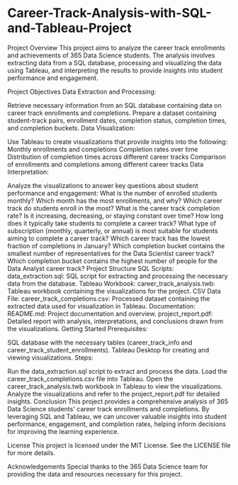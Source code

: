 # Career-Track-Analysis-with-SQL-and-Tableau-Project
Project Overview
This project aims to analyze the career track enrollments and achievements of 365 Data Science students. The analysis involves extracting data from a SQL database, processing and visualizing the data using Tableau, and interpreting the results to provide insights into student performance and engagement.

Project Objectives
Data Extraction and Processing:

Retrieve necessary information from an SQL database containing data on career track enrollments and completions.
Prepare a dataset containing student-track pairs, enrollment dates, completion status, completion times, and completion buckets.
Data Visualization:

Use Tableau to create visualizations that provide insights into the following:
Monthly enrollments and completions
Completion rates over time
Distribution of completion times across different career tracks
Comparison of enrollments and completions among different career tracks
Data Interpretation:

Analyze the visualizations to answer key questions about student performance and engagement:
What is the number of enrolled students monthly? Which month has the most enrollments, and why?
Which career track do students enroll in the most?
What is the career track completion rate? Is it increasing, decreasing, or staying constant over time?
How long does it typically take students to complete a career track? What type of subscription (monthly, quarterly, or annual) is most suitable for students aiming to complete a career track?
Which career track has the lowest fraction of completions in January?
Which completion bucket contains the smallest number of representatives for the Data Scientist career track?
Which completion bucket contains the highest number of people for the Data Analyst career track?
Project Structure
SQL Scripts:
data_extraction.sql: SQL script for extracting and processing the necessary data from the database.
Tableau Workbook:
career_track_analysis.twb: Tableau workbook containing the visualizations for the project.
CSV Data File:
career_track_completions.csv: Processed dataset containing the extracted data used for visualization in Tableau.
Documentation:
README.md: Project documentation and overview.
project_report.pdf: Detailed report with analysis, interpretations, and conclusions drawn from the visualizations.
Getting Started
Prerequisites:

SQL database with the necessary tables (career_track_info and career_track_student_enrollments).
Tableau Desktop for creating and viewing visualizations.
Steps:

Run the data_extraction.sql script to extract and process the data.
Load the career_track_completions.csv file into Tableau.
Open the career_track_analysis.twb workbook in Tableau to view the visualizations.
Analyze the visualizations and refer to the project_report.pdf for detailed insights.
Conclusion
This project provides a comprehensive analysis of 365 Data Science students' career track enrollments and completions. By leveraging SQL and Tableau, we can uncover valuable insights into student performance, engagement, and completion rates, helping inform decisions for improving the learning experience.

License
This project is licensed under the MIT License. See the LICENSE file for more details.

Acknowledgements
Special thanks to the 365 Data Science team for providing the data and resources necessary for this project.
